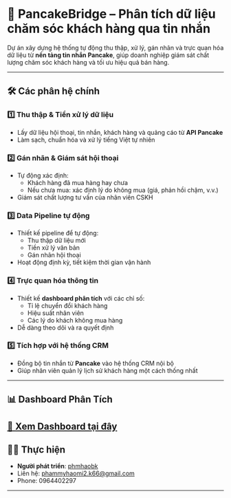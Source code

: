 # 🧠 PancakeBridge – Phân tích dữ liệu chăm sóc khách hàng qua tin nhắn

Dự án xây dựng hệ thống tự động thu thập, xử lý, gán nhãn và trực quan hóa dữ liệu từ **nền tảng tin nhắn Pancake**, giúp doanh nghiệp giám sát chất lượng chăm sóc khách hàng và tối ưu hiệu quả bán hàng.

---

## 🛠️ Các phân hệ chính
### 1️⃣ Thu thập & Tiền xử lý dữ liệu
- Lấy dữ liệu hội thoại, tin nhắn, khách hàng và quảng cáo từ **API Pancake**
- Làm sạch, chuẩn hóa và xử lý tiếng Việt tự nhiên

### 2️⃣ Gán nhãn & Giám sát hội thoại
- Tự động xác định:
  - Khách hàng đã mua hàng hay chưa
  - Nếu chưa mua: xác định lý do không mua (giá, phản hồi chậm, v.v.)
- Giám sát chất lượng tư vấn của nhân viên CSKH

### 3️⃣ Data Pipeline tự động
- Thiết kế pipeline để tự động:
  - Thu thập dữ liệu mới
  - Tiền xử lý văn bản
  - Gán nhãn hội thoại
- Hoạt động định kỳ, tiết kiệm thời gian vận hành

### 4️⃣ Trực quan hóa thông tin
- Thiết kế **dashboard phân tích** với các chỉ số:
  - Tỉ lệ chuyển đổi khách hàng
  - Hiệu suất nhân viên
  - Các lý do khách không mua hàng
- Dễ dàng theo dõi và ra quyết định

### 5️⃣ Tích hợp với hệ thống CRM
- Đồng bộ tin nhắn từ **Pancake** vào hệ thống CRM nội bộ
- Giúp nhân viên quản lý lịch sử khách hàng một cách thống nhất

---
## 📊 Dashboard Phân Tích

[🔗 Xem Dashboard tại đây](https://app.powerbi.com/view?r=eyJrIjoiYjU2ZDNiNmItZmMyYy00ZTE2LWJkNzUtNDkwZGY3YjNkYWZhIiwidCI6ImE3MmM4NGVmLTAxMjQtNGVlYS1hYTU4LTU5MDBmNTBjODA1OCIsImMiOjEwfQ%3D%3D)
---

## 👨‍💻 Thực hiện

- **Người phát triển**: [phmhaobk](https://github.com/phmhaobk)
- Liên hệ: phammyhaomi2.k66@gmail.com
- Phone: 0964402297

---


